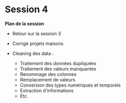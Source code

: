 # Session 4
**Plan de la session**

- Retour sur la session 3

- Corrigé projets maisons

- Cleaning des data :

  - Traitement des données dupliquées
  - Traitement des valeurs manquantes
  - Renommage des colonnes
  - Remplacement de valeurs
  - Conversion des types numériques et temporels
  - Extraction d'informations
  - Etc.

  
